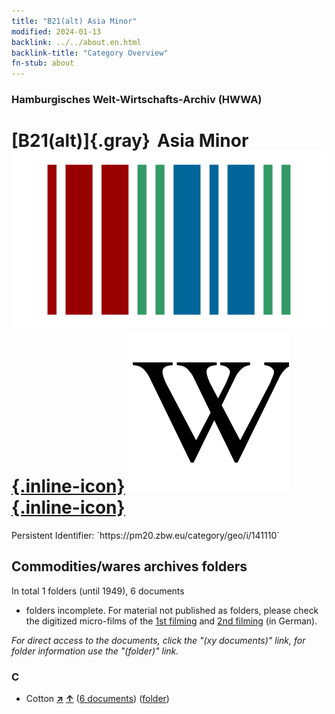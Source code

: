 ```yaml
---
title: "B21(alt) Asia Minor"
modified: 2024-01-13
backlink: ../../about.en.html
backlink-title: "Category Overview"
fn-stub: about
---
```


### Hamburgisches Welt-Wirtschafts-Archiv (HWWA)

# [B21(alt)]{.gray}&#8201; Asia Minor &#160; [![Wikidata](/images/Wikidata-logo.svg "Wikidata"){.inline-icon}](http://www.wikidata.org/entity/Q51614) [![Wikipedia](/images/Wikipedia-W.svg "Wikipedia"){.inline-icon}](https://en.wikipedia.org/wiki/Anatolia)

<div class="hint">Persistent Identifier: `https://pm20.zbw.eu/category/geo/i/141110`</div>







## Commodities/wares archives folders











In total 1 folders (until 1949), 6 documents
- folders incomplete.  For material not published as folders, please check the
digitized micro-films of the [1st filming](/film/h1_wa.de.html) and [2nd
filming](/film/h2_wa.de.html) (in German).

_For direct access to the documents, click the "(xy documents)" link, for folder information use the "(folder)" link._



### C

- Cotton [**&nearr;**](../../../ware/i/142089/about.en.html "Cotton (xXX all over the world)") [**&uarr;**](../../../ware/about.en.html#PLW04-Bw "Ware category system") (<a href="https://pm20.zbw.eu/iiifview/folder/wa/142089,141110" title="about: Cotton : Asia Minor" target="_blank">6 documents</a>) ([folder](../../../../folder/wa/1420xx/142089/1411xx/141110/about.en.html))




